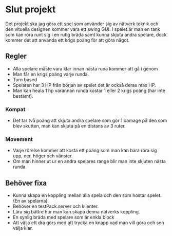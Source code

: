 # Slut projekt
Det projekt ska jag göra ett spel som använder sig av
nätverk teknik och den vituella designen kommer vara ett swing GUI.
I spelet är man en tank som kan röra runt sig i en rutig bräda
samt kunna skjuta andra spelare, dock kommer det att använda ett krigs poäng för att göra något.

## Regler 
- Alla spelare måste vara klar innan nästa runa kommer att gå i genom
- Man får en krigs poäng varje runda.
- Turn based
- Spelaren har 3 HP från början av spelet det är också deras max HP.
- Man kan heala 1 hp varannan runda kostar 1 eller 2 krigs poäng (har inte bestämt).

### Kompat 
- Det tar två poäng att skjuta andra spelare som gör 1 damage på den som blev skutten, man kan skjuta på en distans av 3 ruter.

### Movement 
- Varje rörelse kommer att kosta ett poäng som man kan bara röra sig upp, ner, höger och vänster.
- Om man hinner ut ur en andra spelares range blir man inte skjuten nästa runda. 

## Behöver fixa
- Kunna skapa en koppling mellan alla spela och den som hostar spelet.(En av spelarna)
- Behöver en testPack.server och klienter.
- Lära sig bättre hur man kan skapa denna nätverks koppling.
- En synlig bräda med spelare som är enkla block
- Att välja ett dra görs med att trycka en knapp vad man vill göra och sen välja klar.